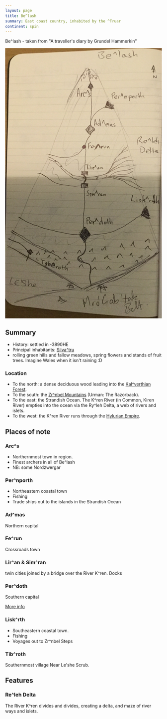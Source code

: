 ```yaml
---
layout: page
title: Be^lash
summary: East coast country, inhabited by the ^Truar
continent: spin
---
```


Be^lash - taken from "A traveller's diary by Grundel Hammerkin"

![Be^lash](/assets/belash-region.jpg)

## Summary

- History: settled in -3890HE
- Principal inhabitants: [Silva^tru](/races/truar)
- rolling green hills and fallow meadows, spring flowers and stands of fruit
  trees. Imagine Wales when it isn't raining :D

### Location

- To the north: a dense deciduous wood leading into the
  [Kal^verthian Forest](/geography/kalverthian-forest).
- To the south: the [Zr^nbel Mountains](/geography/zrinbel-steps) (Urman: The
  Razorback).
- To the east: the Strandish Ocean. The K^ren River (in Common, Kiren River)
  empties into the ocean via the Ry^leh Delta, a web of rivers and islets.
- To the west: the K^ren River runs through the
  [Hylurian Empire](/geography/hyluria).

## Places of note

### Arc^s

- Northernmost town in region.
- Finest archers in all of Be^lash
- NB: some Nordzwergar

### Per^nporth

- Northeastern coastal town
- Fishing
- Trade ships out to the islands in the Strandish Ocean

### Ad^mas

Northern capital

### Fe^run

Crossroads town

### Lir^an & Sim^ran

twin cities joined by a bridge over the River K^ren. Docks

### Per^doth

Southern capital

[More info](/places/per-doth)

### Lisk^rth

- Southeastern coastal town.
- Fishing
- Voyages out to Zr^nbel Steps

### Tib^roth

Southernmost village Near Le'she Scrub.

## Features

### Re^leh Delta

The River K^ren divides and divides, creating a delta, and maze of river ways
and islets.
